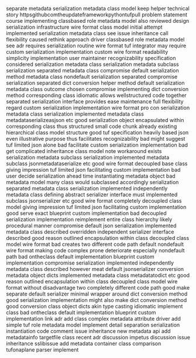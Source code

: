 separate metadata serialization metadata class model keep helper technical story httpsgithubcomtheupdateframeworkpythontufpull problem statement course implementing classbased role metadata model also reviewed design serialization infrastructure wire format class model initial attempt implemented serialization metadata class see issue inheritance call flexibility caused rethink approach driver classbased role metadata model see adr requires serialization routine wire format tuf integrator may require custom serialization implementation custom wire format readability simplicity implementation user maintainer recognizability specification considered serialization metadata class serialization metadata subclass serialization separated metadata class compromise default serialization method metadata class nondefault serialization separated compromise serialization separated dict conversion helper method default serialization metadata class outcome chosen compromise implementing dict conversion method corresponding class idiomatic allows wellstructured code together separated serialization interface provides ease maintenance full flexibility regard custom serialization implementation wire format pro con serialization metadata class serialization implemented metadata class metadataserializeasjson etc good serialization object encapsulated within corresponding class thus structured small code chunk already existing hierarchical class model structure good tuf specification heavily based json even illustrative purpose thus facilitates recognizability bad might suggest tuf limited json alone bad facilitate custom serialization implementation bad get complicated inheritance class model note workaround exists serialization metadata subclass serialization implemented metadata subclass jsonmetadataserialize etc good wire format decoupled base class giving impression tuf limited json facilitating custom implementation bad user decide serialization ahead time instantiating metadata object bad metadata model many class would subclassed accordingly serialization separated metadata class serialization implemented independently metadata class defining abstract serializer interface must implemented subclass jsonserializer etc good wire format completely decoupled class model giving impression tuf limited json facilitating custom implementation good serve exact blueprint custom implementation bad decoupled serialization implementation reimplement entire class hierarchy likely procedural manner compromise default json serialization implemented metadata class described overridden independent serializer interface described good reason outlined encapsulation within class decoupled class model wire format bad creates two different code path default nondefault wire format making code complex prone deteriorate especially nondefault path bad ontheclass default implementation blueprint custom implementation compromise serialization implemented independently metadata class described however meat default jsonserializer conversion metadata object dicts implemented metadata class metadatatodict etc good reason outlined encapsulation within class decoupled class model wire format without disadvantage two completely different code path good make separate default serializer minimal wrapper around dict conversion method good serialization implementation might also make dict conversion method good conversion class object dicts akin type casting idiomatic implement class bad ontheclass default implementation blueprint custom implementation link adr add class complex metadata attribute driver add simple tuf role metadata model implement detail separation serialization instantiation code comment issue inheritance new metadata api add metadatainfo targetfile class recent adr discussion impetus discussion issue inheritance sslibissue add metadata container class comparison tufonaplane parser implement